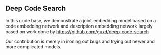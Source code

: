 ## Deep Code Search

In this code base, we demonstrate a joint embedding model based on a code embedding network and description embedding network largely based on work done by https://github.com/guxd/deep-code-search


Our contribution is merely in ironing out bugs and trying out newer and more complicated models.